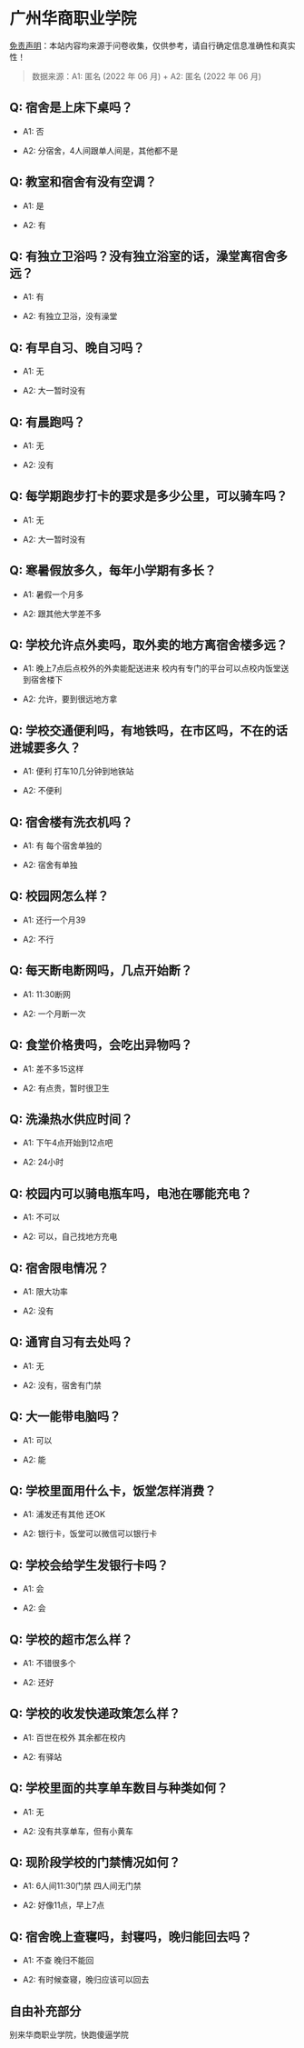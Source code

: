 # 广州华商职业学院

[免责声明](https://colleges.chat/#_3)：本站内容均来源于问卷收集，仅供参考，请自行确定信息准确性和真实性！

> 数据来源：A1: 匿名 (2022 年 06 月) + A2: 匿名 (2022 年 06 月)

## Q: 宿舍是上床下桌吗？

- A1: 否

- A2: 分宿舍，4人间跟单人间是，其他都不是

## Q: 教室和宿舍有没有空调？

- A1: 是

- A2: 有

## Q: 有独立卫浴吗？没有独立浴室的话，澡堂离宿舍多远？

- A1: 有

- A2: 有独立卫浴，没有澡堂

## Q: 有早自习、晚自习吗？

- A1: 无

- A2: 大一暂时没有

## Q: 有晨跑吗？

- A1: 无

- A2: 没有

## Q: 每学期跑步打卡的要求是多少公里，可以骑车吗？

- A1: 无

- A2: 大一暂时没有

## Q: 寒暑假放多久，每年小学期有多长？

- A1: 暑假一个月多

- A2: 跟其他大学差不多

## Q: 学校允许点外卖吗，取外卖的地方离宿舍楼多远？

- A1: 晚上7点后点校外的外卖能配送进来 校内有专门的平台可以点校内饭堂送到宿舍楼下

- A2: 允许，要到很远地方拿

## Q: 学校交通便利吗，有地铁吗，在市区吗，不在的话进城要多久？

- A1: 便利 打车10几分钟到地铁站

- A2: 不便利

## Q: 宿舍楼有洗衣机吗？

- A1: 有 每个宿舍单独的

- A2: 宿舍有单独

## Q: 校园网怎么样？

- A1: 还行一个月39

- A2: 不行

## Q: 每天断电断网吗，几点开始断？

- A1: 11:30断网

- A2: 一个月断一次

## Q: 食堂价格贵吗，会吃出异物吗？

- A1: 差不多15这样

- A2: 有点贵，暂时很卫生

## Q: 洗澡热水供应时间？

- A1: 下午4点开始到12点吧

- A2: 24小时

## Q: 校园内可以骑电瓶车吗，电池在哪能充电？

- A1: 不可以

- A2: 可以，自己找地方充电

## Q: 宿舍限电情况？

- A1: 限大功率

- A2: 没有

## Q: 通宵自习有去处吗？

- A1: 无

- A2: 没有，宿舍有门禁

## Q: 大一能带电脑吗？

- A1: 可以

- A2: 能

## Q: 学校里面用什么卡，饭堂怎样消费？

- A1: 浦发还有其他 还OK

- A2: 银行卡，饭堂可以微信可以银行卡

## Q: 学校会给学生发银行卡吗？

- A1: 会

- A2: 会

## Q: 学校的超市怎么样？

- A1: 不错很多个

- A2: 还好

## Q: 学校的收发快递政策怎么样？

- A1: 百世在校外 其余都在校内

- A2: 有驿站

## Q: 学校里面的共享单车数目与种类如何？

- A1: 无

- A2: 没有共享单车，但有小黄车

## Q: 现阶段学校的门禁情况如何？

- A1: 6人间11:30门禁 四人间无门禁

- A2: 好像11点，早上7点

## Q: 宿舍晚上查寝吗，封寝吗，晚归能回去吗？

- A1: 不查 晚归不能回

- A2: 有时候查寝，晚归应该可以回去

## 自由补充部分

别来华商职业学院，快跑傻逼学院